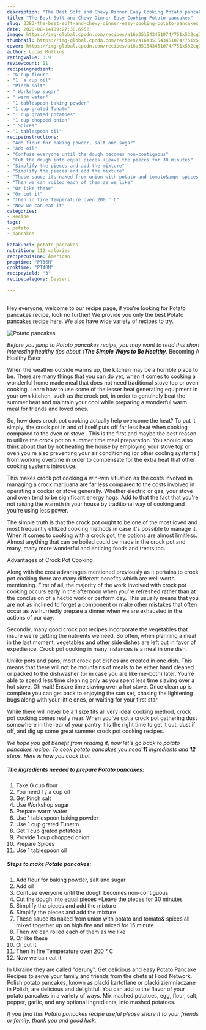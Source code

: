 ```yaml
---
description: "The Best Soft and Chewy Dinner Easy Cooking Potato pancakes"
title: "The Best Soft and Chewy Dinner Easy Cooking Potato pancakes"
slug: 3383-the-best-soft-and-chewy-dinner-easy-cooking-potato-pancakes
date: 2020-08-14T09:27:38.695Z
image: https://img-global.cpcdn.com/recipes/a16a351543451074/751x532cq70/potato-pancakes-recipe-main-photo.jpg
thumbnail: https://img-global.cpcdn.com/recipes/a16a351543451074/751x532cq70/potato-pancakes-recipe-main-photo.jpg
cover: https://img-global.cpcdn.com/recipes/a16a351543451074/751x532cq70/potato-pancakes-recipe-main-photo.jpg
author: Lucas Mullins
ratingvalue: 3.9
reviewcount: 11
recipeingredient:
- "G cup flour"
- "1  a cup oil"
- "Pinch salt"
- " Workshop sugar"
- " warm water"
- "1 tablespoon baking powder"
- "1 cup grated Tunatm"
- "1 cup grated potatoes"
- "1 cup chopped onion"
- " Spices"
- "1 tablespoon oil"
recipeinstructions:
- "Add flour for baking powder, salt and sugar"
- "Add oil"
- "Confuse everyone until the dough becomes non-contiguous"
- "Cut the dough into equal pieces +Leave the pieces for 30 minutes"
- "Simplify the pieces and add the mixture"
- "Simplify the pieces and add the mixture"
- "These sauce its naked from union with potato and tomato&amp; spices all mixed together up on high fire and mixed for 15 minute"
- "Then we can roiled each of them as we like"
- "Or like these"
- "Or cut it"
- "Then in fire Temperature oven 200 ° C"
- "Now we can eat it"
categories:
- Recipe
tags:
- potato
- pancakes

katakunci: potato pancakes 
nutrition: 112 calories
recipecuisine: American
preptime: "PT36M"
cooktime: "PT40M"
recipeyield: "3"
recipecategory: Dessert

---
```

<br>
Hey everyone, welcome to our recipe page, if you're looking for Potato pancakes recipe, look no further! We provide you only the best Potato pancakes recipe here. We also have wide variety of recipes to try.
<br>


![Potato pancakes](https://img-global.cpcdn.com/recipes/a16a351543451074/751x532cq70/potato-pancakes-recipe-main-photo.jpg)

<i>Before you jump to Potato pancakes recipe, you may want to read this short interesting healthy tips about {<strong>The Simple Ways to Be Healthy</strong>.</i>
Becoming A Healthy Eater


When the weather outside warms up, the kitchen may be a horrible place to be. There are many things that you can do yet, when it comes to cooking a wonderful home made meal that does not need traditional stove top or oven cooking. Learn how to use some of the lesser heat generating equipment in your own kitchen, such as the crock pot, in order to genuinely beat the summer heat and maintain your cool while preparing a wonderful warm meal for friends and loved ones.

So, how does crock pot cooking actually help overcome the heat? To put it simply, the crock pot in and of itself puts off far less heat when cooking compared to the oven or stove . This is the first and maybe the best reason to utilize the crock pot on summer time meal preparation. You should also think about that by not heating the house by employing your stove top or oven you're also preventing your air conditioning (or other cooling systems ) from working overtime in order to compensate for the extra heat that other cooking systems introduce.

This makes crock pot cooking a win-win situation as the costs involved in managing a crock marijuana are far less compared to the costs involved in operating a cooker or stove generally. Whether electric or gas, your stove and oven tend to be significant energy hogs. Add to that the fact that you're not raising the warmth in your house by traditional way of cooking and you're using less power.

 The simple truth is that the crock pot ought to be one of the most loved and most frequently utilized cooking methods in case it's possible to manage it. When it comes to cooking with a crock pot, the options are almost limitless.  Almost anything that can be boiled could be made in the crock pot and many, many more wonderful and enticing foods and treats too.

Advantages of Crock Pot Cooking

Along with the cost advantages mentioned previously as it pertains to crock pot cooking there are many different benefits which are well worth mentioning. First of all, the majority of the work involved with crock pot cooking occurs early in the afternoon when you're refreshed rather than at the conclusion of a hectic work or perform day. This usually means that you are not as inclined to forget a component or make other mistakes that often occur as we hurriedly prepare a dinner when we are exhausted in the actions of our day.

Secondly, many good crock pot recipes incorporate the vegetables that insure we're getting the nutrients we need. So often, when planning a meal in the last moment, vegetables and other side dishes are left out in favor of expedience. Crock pot cooking in many instances is a meal in one dish.

 Unlike pots and pans, most crock pot dishes are created in one dish. This means that there will not be mountains of meals to be either hand cleaned or packed to the dishwasher (or in case you are like me-both) later. You're able to spend less time cleaning only as you spent less time slaving over a hot stove. Oh wait! Ensure time slaving over a hot stove. Once clean up is complete you can get back to enjoying the sun set, chasing the lightening bugs along with your little ones, or waiting for your first star.

While there will never be a 1 size fits all very ideal cooking method, crock pot cooking comes really near. When you've got a crock pot gathering dust somewhere in the rear of your pantry it is the right time to get it out, dust if off, and dig up some great summer crock pot cooking recipes.


<i>We hope you got benefit from reading it, now let's go back to potato pancakes recipe. To cook potato pancakes you need <strong>11</strong> ingredients and <strong>12</strong> steps. Here is how you cook that.
</i>

##### The ingredients needed to prepare Potato pancakes:

1. Take G cup flour
1. You need 1 / a cup oil
1. Get Pinch salt
1. Use  Workshop sugar
1. Prepare  warm water
1. Use 1 tablespoon baking powder
1. Use 1 cup grated Tunatm
1. Get 1 cup grated potatoes
1. Provide 1 cup chopped onion
1. Prepare  Spices
1. Use 1 tablespoon oil


##### Steps to make Potato pancakes:

1. Add flour for baking powder, salt and sugar
1. Add oil
1. Confuse everyone until the dough becomes non-contiguous
1. Cut the dough into equal pieces +Leave the pieces for 30 minutes
1. Simplify the pieces and add the mixture
1. Simplify the pieces and add the mixture
1. These sauce its naked from union with potato and tomato&amp; spices all mixed together up on high fire and mixed for 15 minute
1. Then we can roiled each of them as we like
1. Or like these
1. Or cut it
1. Then in fire Temperature oven 200 ° C
1. Now we can eat it


In Ukraine they are called &#34;deruny&#34;. Get delicious and easy Potato Pancake Recipes to serve your family and friends from the chefs at Food Network. Polish potato pancakes, known as placki kartoflane or placki ziemniaczane in Polish, are delicious and delightful. You can add to the flavor of your potato pancakes in a variety of ways. Mix mashed potatoes, egg, flour, salt, pepper, garlic, and any optional ingredients, into mashed potatoes. 

<i>If you find this Potato pancakes recipe useful please share it to your friends or family, thank you and good luck.</i>
